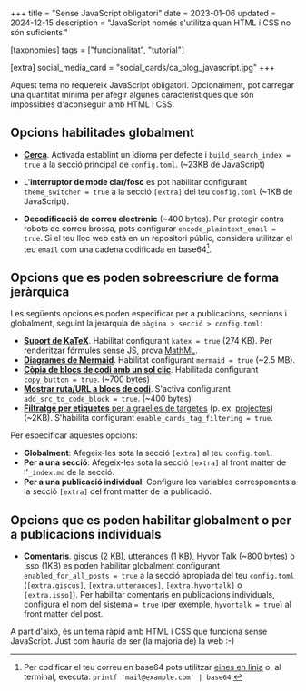 +++
title = "Sense JavaScript obligatori"
date = 2023-01-06
updated = 2024-12-15
description = "JavaScript només s'utilitza quan HTML i CSS no són suficients."

[taxonomies]
tags = ["funcionalitat", "tutorial"]

[extra]
social_media_card = "social_cards/ca_blog_javascript.jpg"
+++

Aquest tema no requereix JavaScript obligatori. Opcionalment, pot carregar una quantitat mínima per afegir algunes característiques que són impossibles d'aconseguir amb HTML i CSS.

## Opcions habilitades globalment

- [**Cerca**](@/blog/mastering-tabi-settings/index.ca.md#cerca). Activada establint un idioma per defecte i `build_search_index = true` a la secció principal de `config.toml`. (~23KB de JavaScript)

- L'**interruptor de mode clar/fosc** es pot habilitar configurant `theme_switcher = true` a la secció `[extra]` del teu `config.toml` (~1KB de JavaScript).

- **Decodificació de correu electrònic** (~400 bytes). Per protegir contra robots de correu brossa, pots configurar `encode_plaintext_email = true`. Si el teu lloc web està en un repositori públic, considera utilitzar el teu `email` com una cadena codificada en base64[^1].

## Opcions que es poden sobreescriure de forma jeràrquica

Les següents opcions es poden especificar per a publicacions, seccions i globalment, seguint la jerarquia de `pàgina > secció > config.toml`:

- [**Suport de KaTeX**](@/blog/markdown/index.ca.md#katex). Habilitat configurant `katex = true` (274 KB). Per renderitzar fórmules sense JS, prova [MathML](https://developer.mozilla.org/docs/Web/MathML/).
- [**Diagrames de Mermaid**](@/blog/shortcodes/index.ca.md#diagrames-de-mermaid). Habilitat configurant `mermaid = true` (~2.5 MB).
- [**Còpia de blocs de codi amb un sol clic**](@/blog/markdown/index.ca.md#bloc-de-codi). Habilitada configurant `copy_button = true`. (~700 bytes)
- [**Mostrar ruta/URL a blocs de codi**](@/blog/shortcodes/index.ca.md#mostrar-ruta-o-url). S'activa configurant `add_src_to_code_block = true`. (~400 bytes)
- [**Filtratge per etiquetes** per a graelles de targetes](@/blog/mastering-tabi-settings/index.ca.md#filtrar-projectes) (p. ex. [projectes](@/projects/_index.ca.md)) (~2KB). S'habilita configurant `enable_cards_tag_filtering = true`.

Per especificar aquestes opcions:

- **Globalment**: Afegeix-les sota la secció `[extra]` al teu `config.toml`.
- **Per a una secció**: Afegeix-les sota la secció `[extra]` al front matter de l'`_index.md` de la secció.
- **Per a una publicació individual**: Configura les variables corresponents a la secció `[extra]` del front matter de la publicació.

## Opcions que es poden habilitar globalment o per a publicacions individuals

- [**Comentaris**](@/blog/comments/index.ca.md). giscus (2 KB), utterances (1 KB), Hyvor Talk (~800 bytes) o Isso (1KB) es poden habilitar globalment configurant `enabled_for_all_posts = true` a la secció apropiada del teu `config.toml` (`[extra.giscus]`, `[extra.utterances]`, `[extra.hyvortalk]` o `[extra.isso]`). Per habilitar comentaris en publicacions individuals, configura el nom del sistema `= true` (per exemple, `hyvortalk = true`) al front matter del post.

A part d'això, és un tema ràpid amb HTML i CSS que funciona sense JavaScript. Just com hauria de ser (la majoria de) la web :-)

[^1]: Per codificar el teu correu en base64 pots utilitzar [eines en línia](https://www.base64encode.org/) o, al terminal, executa: `printf 'mail@example.com' | base64`.
